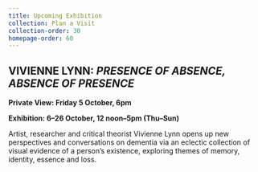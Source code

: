 ```yaml
---
title: Upcoming Exhibition
collection: Plan a Visit
collection-order: 30
homepage-order: 60
---
```


## VIVIENNE LYNN: <cite>PRESENCE OF ABSENCE, ABSENCE OF PRESENCE</cite>

**Private View: Friday 5 October, 6pm**

**Exhibition: 6&ndash;26 October, 12 noon&ndash;5pm (Thu&ndash;Sun)**

Artist, researcher and critical theorist Vivienne Lynn opens up new perspectives and conversations on dementia via an eclectic collection of visual evidence of a person&rsquo;s existence, exploring themes of memory, identity, essence and loss.